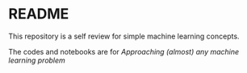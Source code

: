 # README

This repository is a self review for simple machine learning concepts.

The codes and notebooks are for *Approaching (almost) any machine learning problem*